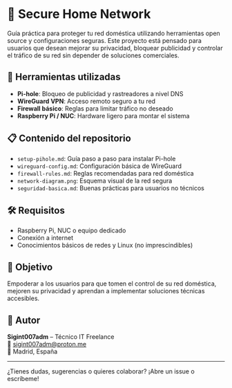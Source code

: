 # 🔐 Secure Home Network

Guía práctica para proteger tu red doméstica utilizando herramientas open source y configuraciones seguras. Este proyecto está pensado para usuarios que desean mejorar su privacidad, bloquear publicidad y controlar el tráfico de su red sin depender de soluciones comerciales.

## 🧰 Herramientas utilizadas

- **Pi-hole**: Bloqueo de publicidad y rastreadores a nivel DNS
- **WireGuard VPN**: Acceso remoto seguro a tu red
- **Firewall básico**: Reglas para limitar tráfico no deseado
- **Raspberry Pi / NUC**: Hardware ligero para montar el sistema

## 📋 Contenido del repositorio

- `setup-pihole.md`: Guía paso a paso para instalar Pi-hole
- `wireguard-config.md`: Configuración básica de WireGuard
- `firewall-rules.md`: Reglas recomendadas para red doméstica
- `network-diagram.png`: Esquema visual de la red segura
- `seguridad-basica.md`: Buenas prácticas para usuarios no técnicos

## 🛠️ Requisitos

- Raspberry Pi, NUC o equipo dedicado
- Conexión a internet
- Conocimientos básicos de redes y Linux (no imprescindibles)

## 🚀 Objetivo

Empoderar a los usuarios para que tomen el control de su red doméstica, mejoren su privacidad y aprendan a implementar soluciones técnicas accesibles.

## 🧠 Autor

**Sigint007adm** – Técnico IT Freelance  
📧 sigint007adm@proton.me  
📍 Madrid, España

---

¿Tienes dudas, sugerencias o quieres colaborar? ¡Abre un issue o escríbeme!
